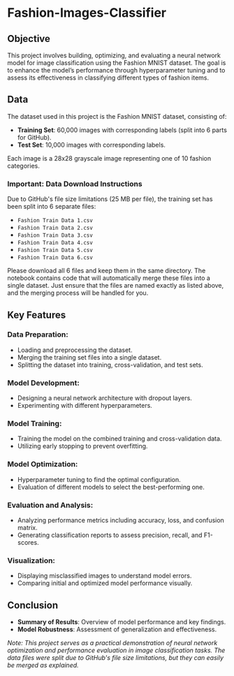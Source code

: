 # Fashion-Images-Classifier

## Objective
This project involves building, optimizing, and evaluating a neural network model for image classification using the Fashion MNIST dataset. The goal is to enhance the model’s performance through hyperparameter tuning and to assess its effectiveness in classifying different types of fashion items.

## Data
The dataset used in this project is the Fashion MNIST dataset, consisting of:

- **Training Set**: 60,000 images with corresponding labels (split into 6 parts for GitHub).
- **Test Set**: 10,000 images with corresponding labels.

Each image is a 28x28 grayscale image representing one of 10 fashion categories.

### Important: Data Download Instructions
Due to GitHub's file size limitations (25 MB per file), the training set has been split into 6 separate files:

- `Fashion Train Data 1.csv`
- `Fashion Train Data 2.csv`
- `Fashion Train Data 3.csv`
- `Fashion Train Data 4.csv`
- `Fashion Train Data 5.csv`
- `Fashion Train Data 6.csv`

Please download all 6 files and keep them in the same directory. The notebook contains code that will automatically merge these files into a single dataset. Just ensure that the files are named exactly as listed above, and the merging process will be handled for you.

## Key Features
### Data Preparation:
- Loading and preprocessing the dataset.
- Merging the training set files into a single dataset.
- Splitting the dataset into training, cross-validation, and test sets.

### Model Development:
- Designing a neural network architecture with dropout layers.
- Experimenting with different hyperparameters.

### Model Training:
- Training the model on the combined training and cross-validation data.
- Utilizing early stopping to prevent overfitting.

### Model Optimization:
- Hyperparameter tuning to find the optimal configuration.
- Evaluation of different models to select the best-performing one.

### Evaluation and Analysis:
- Analyzing performance metrics including accuracy, loss, and confusion matrix.
- Generating classification reports to assess precision, recall, and F1-scores.

### Visualization:
- Displaying misclassified images to understand model errors.
- Comparing initial and optimized model performance visually.

## Conclusion
- **Summary of Results**: Overview of model performance and key findings.
- **Model Robustness**: Assessment of generalization and effectiveness.

*Note: This project serves as a practical demonstration of neural network optimization and performance evaluation in image classification tasks. The data files were split due to GitHub's file size limitations, but they can easily be merged as explained.*
